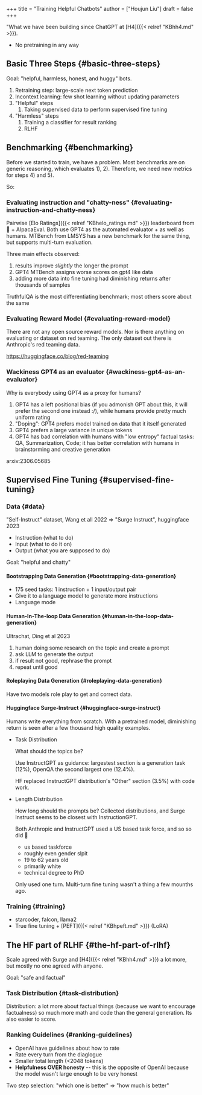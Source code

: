 +++
title = "Training Helpful Chatbots"
author = ["Houjun Liu"]
draft = false
+++

"What we have been building since ChatGPT at [H4]({{< relref "KBhh4.md" >}}).

-   No pretraining in any way


## Basic Three Steps {#basic-three-steps}

Goal: "helpful, harmless, honest, and huggy" bots.

1.  Retraining step: large-scale next token prediction
2.  Incontext learning: few shot learning without updating parameters
3.  "Helpful" steps
    1.  Taking supervised data to perform supervised fine tuning
4.  "Harmless" steps
    1.  Training a classifier for result ranking
    2.  RLHF


## Benchmarking {#benchmarking}

Before we started to train, we have a problem. Most benchmarks are on generic reasoning, which evaluates 1), 2). Therefore, we need new metrics for steps 4) and 5).

So:


### Evaluating instruction and "chatty-ness" {#evaluating-instruction-and-chatty-ness}

Pairwise [Elo Ratings]({{< relref "KBhelo_ratings.md" >}}) leaderboard from 🤗 + AlpacaEval. Both use GPT4 as the automated evaluator + as well as humans. MTBench from LMSYS has a new benchmark for the same thing, but supports multi-turn evaluation.

Three main effects observed:

1.  results improve _slightly_ the longer the prompt
2.  GPT4 MTBench assigns worse scores on gpt4 like data
3.  adding more data into fine tuning had diminishing returns after thousands of samples

TruthfulQA is the most differentiating benchmark; most others score about the same


### Evaluating Reward Model {#evaluating-reward-model}

There are not any open source reward models. Nor is there anything on evaluating or dataset on red teaming. The only dataset out there is Anthropic's red teaming data.

<https://huggingface.co/blog/red-teaming>


### Wackiness GPT4 as an evaluator {#wackiness-gpt4-as-an-evaluator}

Why is everybody using GPT4 as a proxy for humans?

1.  GPT4 has a left positional bias (if you admonish GPT about this, it will prefer the second one instead :/), while humans provide pretty much uniform rating
2.  "Doping": GPT4 prefers model trained on data that it itself generated
3.  GPT4 prefers a large variance in unique tokens
4.  GPT4 has bad correlation with humans with "low entropy" factual tasks: QA, Summarization, Code; it has better correlation with humans in brainstorming and creative generation

arxiv:2306.05685


## Supervised Fine Tuning {#supervised-fine-tuning}


### Data {#data}

"Self-Instruct" dataset, Wang et all 2022 =&gt; "Surge Instruct", huggingface 2023

-   Instruction (what to do)
-   Input (what to do it on)
-   Output (what you are supposed to do)

Goal: "helpful and chatty"


#### Bootstrapping Data Generation {#bootstrapping-data-generation}

-   175 seed tasks: 1 instruction + 1 input/output pair
-   Give it to a language model to generate more instructions
-   Language mode


#### Human-In-The-loop Data Generation {#human-in-the-loop-data-generation}

Ultrachat, Ding et al 2023

1.  human doing some research on the topic and create a prompt
2.  ask LLM to generate the output
3.  if result not good, rephrase the prompt
4.  repeat until good


#### Roleplaying Data Generation {#roleplaying-data-generation}

Have two models role play to get and correct data.


#### Huggingface Surge-Instruct {#huggingface-surge-instruct}

Humans write everything from scratch. With a pretrained model, diminishing return is seen after a few thousand high quality examples.

<!--list-separator-->

-  Task Distribution

    What should the topics be?

    Use InstructGPT as guidance: largestest section is a generation task (12%), OpenQA the second largest one (12.4%).

    HF replaced InstructGPT distribution's "Other" section (3.5%) with code work.

<!--list-separator-->

-  Length Distribution

    How long should the prompts be? Collected distributions, and Surge Instruct seems to be closest with InstructionGPT.

    Both Anthropic and InstructGPT used a US based task force, and so so did 🤗

    -   us based taskforce
    -   roughly even gender slpit
    -   19 to 62 years old
    -   primarily white
    -   technical degree to PhD

    Only used one turn. Multi-turn fine tuning wasn't a thing a few mounths ago.


### Training {#training}

-   starcoder, falcon, llama2
-   True fine tuning + [PEFT]({{< relref "KBhpeft.md" >}}) (LoRA)


## The HF part of RLHF {#the-hf-part-of-rlhf}

Scale agreed with Surge and [H4]({{< relref "KBhh4.md" >}}) a lot more, but mostly no one agreed with anyone.

Goal: "safe and factual"


### Task Distribution {#task-distribution}

Distribution: a lot more about factual things (because we want to encourage factualness) so much more math and code than the general generation. Its also easier to score.


### Ranking Guidelines {#ranking-guidelines}

-   OpenAI have guidelines about how to rate
-   Rate every turn from the diaglogue
-   Smaller total length (&lt;2048 tokens)
-   **Helpfulness OVER honesty** -- this is the opposite of OpenAI because the model wasn't large enough to be very honest

Two step selection: "which one is better" =&gt; "how much is better"
